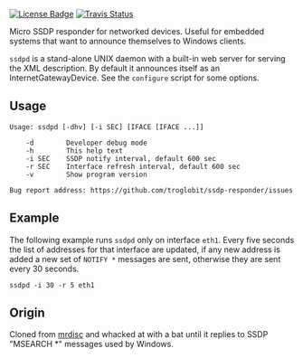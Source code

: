 [![License Badge][]][License] [![Travis Status][]][Travis]

Micro SSDP responder for networked devices.  Useful for embedded systems
that want to announce themselves to Windows clients.

`ssdpd` is a stand-alone UNIX daemon with a built-in web server for
serving the XML description.  By default it announces itself as an
InternetGatewayDevice.  See the `configure` script for some options.


Usage
-----

```
Usage: ssdpd [-dhv] [-i SEC] [IFACE [IFACE ...]]

    -d        Developer debug mode
    -h        This help text
    -i SEC    SSDP notify interval, default 600 sec
    -r SEC    Interface refresh interval, default 600 sec
    -v        Show program version

Bug report address: https://github.com/troglobit/ssdp-responder/issues
```


Example
-------

The following example runs `ssdpd` only on interface `eth1`.  Every five
seconds the list of addresses for that interface are updated, if any new
address is added a new set of `NOTIFY *` messages are sent, otherwise
they are sent every 30 seconds.

```
ssdpd -i 30 -r 5 eth1
```


Origin
------

Cloned from [mrdisc](https://github.com/troglobit/mrdisc) and whacked at
with a bat until it replies to SSDP "MSEARCH *" messages used by Windows.

[License]:       https://en.wikipedia.org/wiki/ISC_license
[License Badge]: https://img.shields.io/badge/License-ISC-blue.svg
[Travis]:        https://travis-ci.org/troglobit/ssdp-responder
[Travis Status]: https://travis-ci.org/troglobit/ssdp-responder.png?branch=master
